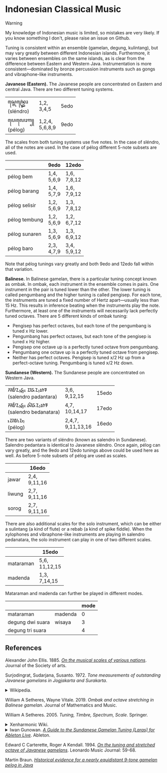 # Indonesian Classical Music

> [!warning]
> My knowledge of Indonesian music is limited, so mistakes are very likely. If you know something I don't, please raise an issue on Github.

Tuning is consistent within an ensemble (gamelan, degung, kulintang), but may vary greatly between different Indonesian islands.
Furthermore, it varies between ensembles on the same islands, as is clear from the difference between Eastern and Western Java.
Instrumentation is more consistent—dominated by bronze percussion instruments such as gongs and vibraphone-like instruments.

**Javanese (Eastern).**
The Javanese people are concentrated on Eastern and central Java.
There are two different tuning systems.

<table>
<tr>
<td>ꦱ꧀ꦭꦺꦤ꧀ꦢꦿꦺꦴ <br /> (sléndro)</td><td>1,2, <br /> 3,4,5</td><td>5edo</td>
</tr><tr>
<td>ꦥꦺꦭꦺꦴꦒ꧀ <br /> (pélog)</td><td>1,2,4, <br /> 5,6,8,9 </td><td>9edo</td>
</tr>
</table>


The scales from both tuning systems use five notes.
In the case of sléndro, all of the notes are used.
In the case of pélog different 5-note subsets are used.

|       |9edo|12edo|
|-------|----|-----|
|pélog bem | 1,4, <br /> 5,6,9 | 1,6, <br /> 7,8,12 |
|pélog barang | 1,4, <br /> 5,7,9 | 1,6, <br /> 7,9,12 |
|pélog selisir | 1,2, <br /> 5,6,9 | 1,3, <br /> 7,8,12 |
|pélog tembung | 1,2, <br /> 5,6,9 | 1,2, <br /> 6,7,12 |
|pélog sunaren | 1,3, <br /> 5,6,9 | 1,3, <br /> 6,9,12 |
|pélog baro | 2,3, <br /> 4,7,9 | 3,4, <br /> 5,9,12 |

Note that pélog tunings vary greatly and both 9edo and 12edo fall within that variation.

**Balinese.**
In Balinese gamelan, there is a particular tuning concept known as ombak.
In ombak, each instrument in the ensemble comes in pairs.
One instrument in the pair is tuned lower than the other.
The lower tuning is called pengumbang and the higher tuning is called pengisep.
For each tone, the instruments are tuned a fixed number of Hertz apart—usually less than 15 Hz.
This results in inference beating when the instruments play the note.
Furthermore, at least one of the instruments will necessarily lack perfectly tuned octaves.
There are 5 different kinds of ombak tuning:
- Pengisep has perfect octaves, but each tone of the pengumbang is tuned x Hz lower.
- Pengumbang has perfect octaves, but each tone of the pengisep is tuned x Hz higher.
- Pengisep one octave up is a perfectly tuned octave from pengumbang.
- Pengumbang one octave up is a perfectly tuned octave from pengisep.
- Neither has perfect octaves. Pengisep is tuned x/2 Hz up from a perfect-octave tuning. Pengumbang is tuned x/2 Hz down.

**Sundanese (Western).**
The Sundanese people are concentrated on Western Java.

<table>
<tr>
<td>ᮞᮜᮨᮔ᮪ᮓᮢᮧ ᮕᮓᮔ᮪ᮒᮛ <br /> (salendro padantara)</td><td>3,6, <br /> 9,12,15</td><td>15edo</td>
</tr><tr>
<td>ᮞᮜᮨᮔ᮪ᮓᮢᮧ ᮘᮨᮓᮔ᮪ᮒᮛ <br /> (salendro bedanatara)</td><td>4,7, <br /> 10,14,17</td><td>17edo</td>
</tr><tr>
<td>ᮕᮦᮜᮧᮌ᮪ <br /> (pélog)</td><td>2,4,7, <br /> 9,11,13,16</td><td>16edo</td>
</tr>
</table>


There are two variants of sléndro (known as salendro in Sundanese).
Salendro pedantara is identical to Javanese sléndro.
Once again, pélog can vary greatly, and the 9edo and 12edo tunings above could be used here as well.
As before 5-note subsets of pélog are used as scales.

|    | 16edo |
|----|-------|
| jawar | 2,4, <br /> 9,11,16 | 
| liwung | 2,7, <br /> 9,11,16 |
| sorog | 2,7, <br /> 9,11,16 |

There are also additional scales for the solo instrument, which can be either a sulintang (a kind of flute) or a rebab (a kind of spike fiddle).
When the xylophones and vibraphone-like instruments are playing in salendro pedanatara, the solo instrument can play in one of two different scales.

|    | 15edo |
|----|-------|
|mataraman | 5,6, <br /> 11,12,15 |
|madenda | 1,3, <br /> 7,14,15 |

Mataraman and madenda can further be played in different modes.

|    |    | mode |
|----|----|------|
|mataraman | madenda | 0 |
|degung dwi suara | wisaya | 3 |
|degung tri suara | | 4 |



## References

Alexander John Ellis. 1885. *[On the musical scales of various nations](https://books.google.com/books/about/On_the_Musical_Scales_of_Various_Nations.html?id=sNtDAAAAYAAJ)*. Journal of the Society of arts.

Surjodingrat, Sudarjana, Susanto. 1972. *Tone measurements of outstanding Javanese gamelans in Jogjakarta and Surakarta*.

<details>
<summary>
Wikipedia.
</summary>

- *[Pelog](https://en.wikipedia.org/w/index.php?title=Pelog&oldid=1140275944)*
- *[Slendro](https://en.wikipedia.org/w/index.php?title=Slendro&oldid=1153122768)*

</details>

William A Setheres, Wayne Vitale. 2019. *Ombak and octave stretching in Balinese gamelan*. Journal of Mathematics and Music.

William A Setheres. 2005. *Tuning, Timbre, Spectrum, Scale*. Springer.

<details>
<summary>
Xenharmonic Wiki.
</summary>

- *[Pelog](https://en.xen.wiki/index.php?title=Pelog&oldid=146916)*
- *[Slendro](https://en.xen.wiki/index.php?title=Slendro&oldid=146696)*

</details>

<details>
<summary>
Iwan Gunowan. <a href="https://web.archive.org/web/20241221100506/https://tuning.ableton.com/sundanese-gamelan/intro-to-sundanese-gamelan/"><i>A Guide to the Sundanese Gamelan Tuning (Laras) for Ableton Live</i></a>. Ableton.
</summary>

- *[Degung Surupan 57](https://web.archive.org/web/20241221100716/https://tuning.ableton.com/sundanese-gamelan/degung-surupan-57/)* 
-  *[Pelog 7 Tones](https://web.archive.org/web/20241221100732/https://tuning.ableton.com/sundanese-gamelan/pelog-7-tones/)*
- *[Pelog Salendro 10 Tones KF](https://web.archive.org/web/20241221100740/https://tuning.ableton.com/sundanese-gamelan/pelog-salendro-10-tones-kf/)*
- *[Pelog Salendro 10 Tones TBN](https://web.archive.org/web/20241221100757/https://tuning.ableton.com/sundanese-gamelan/pelog-salendro-10-tones-tbn/)*
- *[Jawar](https://web.archive.org/web/20241221100807/https://tuning.ableton.com/sundanese-gamelan/jawar/)*
- *[Liwung](https://web.archive.org/web/20241221100826/https://tuning.ableton.com/sundanese-gamelan/liwung/)*
- *[Sorog](https://web.archive.org/web/20241221100902/https://tuning.ableton.com/sundanese-gamelan/sorog/)*
- *[Salendro 5 Tones](https://web.archive.org/web/20241221100904/https://tuning.ableton.com/sundanese-gamelan/salendro-5-tones/)*
- *[Degung Dwi Suara](https://web.archive.org/web/20241221100946/https://tuning.ableton.com/sundanese-gamelan/degung-dwi-suara/)*
- *[Degung Tri Suara](https://web.archive.org/web/20241221100932/https://tuning.ableton.com/sundanese-gamelan/degung-tri-suara/)*
- *[Madenda](https://web.archive.org/web/20241221101035/https://tuning.ableton.com/sundanese-gamelan/madenda/)*
- *[Mataraman](https://web.archive.org/web/2/https://tuning.ableton.com/sundanese-gamelan/mataraman/)*
- *[Wisaya](https://web.archive.org/web/20241221101024/https://tuning.ableton.com/sundanese-gamelan/wisaya/)*
- *[Salendro Bedantara 17 Tones](https://web.archive.org/web/20241221101030/https://tuning.ableton.com/sundanese-gamelan/salendro-bedantara-17-tones/)*
- *[Salendro Pedantara 10 Tones](https://web.archive.org/web/20241221101037/https://tuning.ableton.com/sundanese-gamelan/salendro-padantara-10-tones/)*
- *[Salendro Pedantara 15 Tones](https://web.archive.org/web/2/https://tuning.ableton.com/sundanese-gamelan/salendro-padantara-15-tones/)*

</details>

Edward C Carterette, Roger A Kendall.
1994.
*[On the tuning and stretched octave of Javanese gamelans](https://www.jstor.org/stable/pdf/1513182.pdf?casa_token=DJtxB5KjyTcAAAAA:uEq5w4uGjAMN1b8FetZRpNjAVUeR9xbIsIjWENtC-Jf_GilSPvnb6oUiZ86ZC3wjPmT5nrVQ823XwDRDIsqhwVuhLGPxSEHFtSW4ROxedlqAjTKgqu-j)*.
Leonardo Music Journal: 59-68.

Martin Braun.
*[Historical evidence for a nearly equidistant 9-tone gamelan pelog in Java](https://web.archive.org/web/20090511075526/http://w1.570.telia.com/~u57011259/pelog%20historical.htm)*
